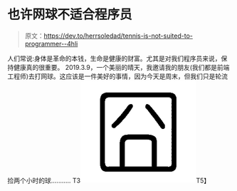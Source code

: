 # 也许网球不适合程序员

> 原文：<https://dev.to/herrsoledad/tennis-is-not-suited-to-programmer--4hli>

人们常说:身体是革命的本钱，生命是健康的财富。尤其是对我们程序员来说，保持健康真的很重要。
2019.3.9，一个美丽的晴天，我邀请我的朋友(我们都是前端工程师)去打网球。这应该是一件美好的事情，因为今天是周末，但我们只是轮流捡两个小时的球...........
T3![](img/0d74bde027f39f4bd708527862d4f9cb.png)T5】
